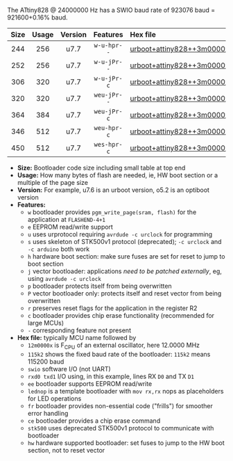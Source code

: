 The ATtiny828 @ 24000000 Hz has a SWIO baud rate of 923076 baud = 921600+0.16% baud.

|Size|Usage|Version|Features|Hex file|
|:-:|:-:|:-:|:-:|:--|
|244|256|u7.7|`w-u-hpr--`|[urboot+attiny828++3m0000x++115k2_swio_rxc2_txc3_lednop_hw.hex](https://raw.githubusercontent.com/stefanrueger/urboot.hex/main/mcus/attiny828/external_oscillator/fcpu++3m0000_Hz/br++115k2_bps/urboot+attiny828++3m0000x++115k2_swio_rxc2_txc3_lednop_hw.hex)|
|252|256|u7.7|`w-u-jPr--`|[urboot+attiny828++3m0000x++115k2_swio_rxc2_txc3.hex](https://raw.githubusercontent.com/stefanrueger/urboot.hex/main/mcus/attiny828/external_oscillator/fcpu++3m0000_Hz/br++115k2_bps/urboot+attiny828++3m0000x++115k2_swio_rxc2_txc3.hex)|
|306|320|u7.7|`w-u-jPr-c`|[urboot+attiny828++3m0000x++115k2_swio_rxc2_txc3_lednop_fr_ce.hex](https://raw.githubusercontent.com/stefanrueger/urboot.hex/main/mcus/attiny828/external_oscillator/fcpu++3m0000_Hz/br++115k2_bps/urboot+attiny828++3m0000x++115k2_swio_rxc2_txc3_lednop_fr_ce.hex)|
|320|320|u7.7|`weu-jPr--`|[urboot+attiny828++3m0000x++115k2_swio_rxc2_txc3_ee_lednop.hex](https://raw.githubusercontent.com/stefanrueger/urboot.hex/main/mcus/attiny828/external_oscillator/fcpu++3m0000_Hz/br++115k2_bps/urboot+attiny828++3m0000x++115k2_swio_rxc2_txc3_ee_lednop.hex)|
|364|384|u7.7|`weu-jPr-c`|[urboot+attiny828++3m0000x++115k2_swio_rxc2_txc3_ee_lednop_fr_ce.hex](https://raw.githubusercontent.com/stefanrueger/urboot.hex/main/mcus/attiny828/external_oscillator/fcpu++3m0000_Hz/br++115k2_bps/urboot+attiny828++3m0000x++115k2_swio_rxc2_txc3_ee_lednop_fr_ce.hex)|
|346|512|u7.7|`weu-hpr-c`|[urboot+attiny828++3m0000x++115k2_swio_rxc2_txc3_ee_lednop_fr_ce_hw.hex](https://raw.githubusercontent.com/stefanrueger/urboot.hex/main/mcus/attiny828/external_oscillator/fcpu++3m0000_Hz/br++115k2_bps/urboot+attiny828++3m0000x++115k2_swio_rxc2_txc3_ee_lednop_fr_ce_hw.hex)|
|450|512|u7.7|`wes-hpr-c`|[urboot+attiny828++3m0000x++115k2_swio_rxc2_txc3_ee_lednop_fr_ce_stk500_hw.hex](https://raw.githubusercontent.com/stefanrueger/urboot.hex/main/mcus/attiny828/external_oscillator/fcpu++3m0000_Hz/br++115k2_bps/urboot+attiny828++3m0000x++115k2_swio_rxc2_txc3_ee_lednop_fr_ce_stk500_hw.hex)|

- **Size:** Bootloader code size including small table at top end
- **Usage:** How many bytes of flash are needed, ie, HW boot section or a multiple of the page size
- **Version:** For example, u7.6 is an urboot version, o5.2 is an optiboot version
- **Features:**
  + `w` bootloader provides `pgm_write_page(sram, flash)` for the application at `FLASHEND-4+1`
  + `e` EEPROM read/write support
  + `u` uses urprotocol requiring `avrdude -c urclock` for programming
  + `s` uses skeleton of STK500v1 protocol (deprecated); `-c urclock` and `-c arduino` both work
  + `h` hardware boot section: make sure fuses are set for reset to jump to boot section
  + `j` vector bootloader: applications *need to be patched externally*, eg, using `avrdude -c urclock`
  + `p` bootloader protects itself from being overwritten
  + `P` vector bootloader only: protects itself and reset vector from being overwritten
  + `r` preserves reset flags for the application in the register R2
  + `c` bootloader provides chip erase functionality (recommended for large MCUs)
  + `-` corresponding feature not present
- **Hex file:** typically MCU name followed by
  + `12m0000x` is F<sub>CPU</sub> of an external oscillator, here 12.0000 MHz
  + `115k2` shows the fixed baud rate of the bootloader: `115k2` means 115200 baud
  + `swio` software I/O (not UART)
  + `rxd0 txd1` I/O using, in this example, lines RX `D0` and TX `D1`
  + `ee` bootloader supports EEPROM read/write
  + `lednop` is a template bootloader with `mov rx,rx` nops as placeholders for LED operations
  + `fr` bootloader provides non-essential code ("frills") for smoother error handling
  + `ce` bootloader provides a chip erase command
  + `stk500` uses deprecated STK500v1 protocol to communicate with bootloader
  + `hw` hardware supported bootloader: set fuses to jump to the HW boot section, not to reset vector

